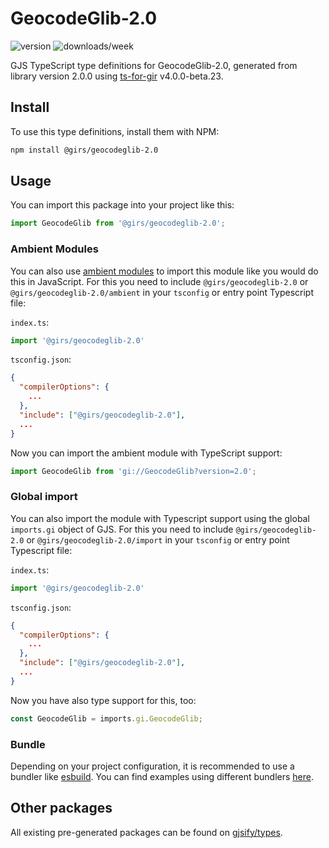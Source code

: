 
# GeocodeGlib-2.0

![version](https://img.shields.io/npm/v/@girs/geocodeglib-2.0)
![downloads/week](https://img.shields.io/npm/dw/@girs/geocodeglib-2.0)


GJS TypeScript type definitions for GeocodeGlib-2.0, generated from library version 2.0.0 using [ts-for-gir](https://github.com/gjsify/ts-for-gir) v4.0.0-beta.23.


## Install

To use this type definitions, install them with NPM:
```bash
npm install @girs/geocodeglib-2.0
```

## Usage

You can import this package into your project like this:
```ts
import GeocodeGlib from '@girs/geocodeglib-2.0';
```

### Ambient Modules

You can also use [ambient modules](https://github.com/gjsify/ts-for-gir/tree/main/packages/cli#ambient-modules) to import this module like you would do this in JavaScript.
For this you need to include `@girs/geocodeglib-2.0` or `@girs/geocodeglib-2.0/ambient` in your `tsconfig` or entry point Typescript file:

`index.ts`:
```ts
import '@girs/geocodeglib-2.0'
```

`tsconfig.json`:
```json
{
  "compilerOptions": {
    ...
  },
  "include": ["@girs/geocodeglib-2.0"],
  ...
}
```

Now you can import the ambient module with TypeScript support: 

```ts
import GeocodeGlib from 'gi://GeocodeGlib?version=2.0';
```

### Global import

You can also import the module with Typescript support using the global `imports.gi` object of GJS.
For this you need to include `@girs/geocodeglib-2.0` or `@girs/geocodeglib-2.0/import` in your `tsconfig` or entry point Typescript file:

`index.ts`:
```ts
import '@girs/geocodeglib-2.0'
```

`tsconfig.json`:
```json
{
  "compilerOptions": {
    ...
  },
  "include": ["@girs/geocodeglib-2.0"],
  ...
}
```

Now you have also type support for this, too:

```ts
const GeocodeGlib = imports.gi.GeocodeGlib;
```

### Bundle

Depending on your project configuration, it is recommended to use a bundler like [esbuild](https://esbuild.github.io/). You can find examples using different bundlers [here](https://github.com/gjsify/ts-for-gir/tree/main/examples).

## Other packages

All existing pre-generated packages can be found on [gjsify/types](https://github.com/gjsify/types).

